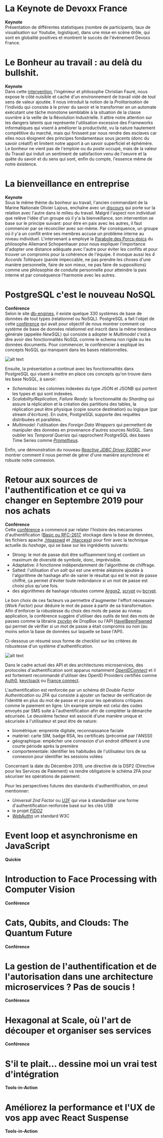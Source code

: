 # La Keynote de Devoxx France
**Keynote**  
Présentation de différentes statistiques (nombre de participants, taux de visualisation sur Youtube, logistique), dans une mise en scène drôle, qui sont en globalité positives et montrent le succès de l'événement Devoxx France.

# Le Bonheur au travail : au delà du bullshit.
**Keynote**  
Dans cette [intervention](https://cfp.devoxx.fr/2019/talk/ZGF-7420/Le_Bonheur_au_travail_:_au_dela_du_bullshit.), l'ingénieur et philosophe Christian Fauré, nous expose le côté nuisible et caché d'un environnement de travail vidé de tout sens de valeur ajoutée. Il nous introduit la notion de la _Prolitarisation_ de l'individu qui consiste à le priver du savoir et le transformer en un automate exécutant une tâche monotone semblable à la situation de la classe ouvrière à la veille de la Révolution Industrielle. Il attire notre attention sur les dangers latents que représente l'utilisation excessive des Frameworks informatiques qui visent à améliorer la productivité, vu la nature hautement compétitive du marché, mais qui finissent par nous rendre des esclaves car elles nous éloignent des principes fondamentaux sous jacents (donc du savoir créatif) et limitent notre apport à un savoir superficiel et éphémère. Le bonheur ne vient pas de l'emploie ou du poste occupé, mais de la valeur du Travail qui induit un sentiment de satisfaction venu de l'oeuvre et la quête du savoir et du sens qui sont, enfin du compte, l'essence même de notre éxistence.

# La bienveillance en entreprise
**Keynote**  
Sous le même thème du bonheur au travail, l'ancien commandant de la Marine Nationale Olivier Lajous, enchaîne avec un [discours](https://cfp.devoxx.fr/2019/talk/YMT-2000/La_bienveillance_en_entreprise) qui porte sur la relation avec l'autre dans le milieu du travail. Malgré l'aspect non individuel que relève l'idée d'un groupe où il y'a la bienveillance, son intervention se base sur le principe suivant: pour être en paix avec les autres, il faut commencer par se réconcilier avec soi-même. Par conséquence, un groupe où il y'a un conflit entre ses membres accuse un problème interne au niveau individuel. L'intervenant a employé la [Parabole des Porcs-épics](https://www.schopenhauer.fr/fragments/porcs-epics.html) du philosophe Allemand Schopenhauer pour nous expliquer l'importance d'adopter une distance adéquate avec l'autre pour éviter les conflits et pour trouver un compromis pour la cohérence de l'équipe. Il invoque aussi les _4 Accords Toltèques_ (parole impeccable, ne pas prendre les choses d'une manière personnelle, faire de son mieux, ne pas faire de suppositions) comme une philosophie de conduite personnelle pour atteindre la paix interne et par conséquence l'harmonie avec les autres.

# PostgreSQL c'est le nouveau NoSQL
**Conférence**  
Selon le site [db-engines](https://db-engines.com/en/systems), il existe quelque 330 systèmes de base de données de tout types (relationnel ou NoSQL). PostgreSQL a fait l'objet de cette [conférence](https://cfp.devoxx.fr/2019/talk/DRV-0739/PostgreSQL_c'est_le_nouveau_NoSQL) qui avait pour objectif de nous montrer comment ce système de base de données relationnel est inscrit dans la même tendance générale (appelée _NewSQL_) qui consiste à adopter le _Multimodel_ c'est à dire avoir des fonctionnalités NoSQL comme le schema non rigide ou les données documents. Pour commencer, le conférencier à expliqué les concepts NoSQL qui manquent dans les bases relationnelles.

![alt text](./images/pgsql-lacks-nosql.png "What RDBMS lacked")

Ensuite, la présentation a continué avec les fonctionnalités dans PostgreSQL qui visent à mettre en place ces concepts qu'on trouve dans les base NoSQL, à savoir:  
- _Schemaless_: les colonnes indexées du type JSON et JSONB qui portent les types et qui sont indexées.
- _Scalability/Replication, Failure Ready_: la fonctionnalité du _Sharding_ qui assure la réplication et la création des partitions des tables, la réplication peut être physique (copie source destination) ou logique (par stream d'écriture). En outre, PostgreSQL supporte des requêtes distribuées et parallèles.
- _Multimodel_: l'utilisation des _Foreign Data Wrappers_ qui permettent de manipuler des données en provenance d'autres sources NoSQL. Sans oublier les _Temporal Queries_ qui rapprochent PostgreSQL des bases Time Series comme [_Prometheus_](https://prometheus.io/).

Enfin, une démonstration du nouveau [_Reactive JDBC Driver R2DBC_](https://r2dbc.io/) pour montrer comment il nous permet de gérer d'une manière asynchrone et robuste notre connexion.

# Retour aux sources de l'authentification et ce qui va changer en Septembre 2019 pour nos achats
**Conférence**  
Cette [conférence](https://cfp.devoxx.fr/2019/talk/MIT-3734/Retour_aux_sources_de_l'authentification_et_ce_qui_va_changer_en_Septembre_2019_pour_nos_achats) a commencé par relater l'histoire des mécanismes d'authentification ([Basic ou RFC-2617](https://www.ietf.org/rfc/rfc2617.txt), stockage dans la base de données, les fichiers apache [.htpasswd](https://httpd.apache.org/docs/2.4/programs/htpasswd.html) et [.htaccess](https://httpd.apache.org/docs/2.4/howto/htaccess.html)) pour finir avec la technique actuelle du _hashage_, qui se base sur les ingrédients suivants:
- Strong: le mot de passe doit être suffisamment long et contient un maximum de diversité de symbole, donc, imprévisible.
- Adaptative: il fonctionne indépendamment de l'algorithme de chiffrage.
- Salted: l'utilisation d'un _salt_ qui est une entrée aléatoire ajoutée à l'algorithme de hashage afin de varier le résultat qui est le mot de passe chiffré, ça permet d'éviter toute redondance si un mot de passe est choisi plus qu'une fois.
- des algorithmes de hashage robustes comme [Argon2](https://en.wikipedia.org/wiki/Argon2), [scrypt](https://en.wikipedia.org/wiki/Scrypt) ou [bcrypt](https://en.wikipedia.org/wiki/Bcrypt).
 
Le bon choix de ces facteurs va permettre d'augmenter l'effort nécessaire (_Work Factor_) pour déduire le mot de passe à partir de sa transformation.  
Afin d'enforcer la robustesse du choix des mots de passe au niveau application, la conférence suggère d'utiliser des outils de test des mots de passes comme la librairie [zxcvbn](https://github.com/dropbox/zxcvbn) de DropBox ou l'API [HaveIBeenPawned](https://haveibeenpwned.com/API/v2) qui permet de vérifier si un mot de passe a était compromis ou non (au moins selon la base de données sur laquelle se base l'API).

Ci-dessous un résumé sous forme de checklist sur les critères de robustesse d'un système d'authentification.

![alt text](./images/password-authentication-checklist.png "Authentication Strength Checklist")

Dans le cadre actuel des API et des architectures microservices, des protocoles d'authentification sont apparus notamment [_OpenIDConnect_](https://openid.net/connect/) et il est fortement recommandé d'utiliser des OpenID Providers certifiés comme [Auth0](https://auth0.com/), [keycloack](https://www.keycloak.org/) ou [France connect](https://franceconnect.gouv.fr/).

L'authentification est renforcée par un schéma dit _Double Factor Authentication_ ou _2FA_ qui consiste à ajouter un facteur de vérification de l'identité en plus du mot de passe et ce pour les opérations critiques comme le paiement en ligne. Un example simple est celui des codes envoyés par SMS suite à l'authentification afin de compléter la démarche sécurisée. Le deuxième facteur est associé d'une manière unique et sécurisée à l'utilisateur et peut être de nature:
- biométrique: empreinte digitale, reconnaissance faciale
- matériel: carte SIM, badge RSA, les certificats (préconisé par l'ANSSI)
- géographique: empêcher une connexion d'un endroit différent à une courte période après la première
- comportementale: identifier les habitudes de l'utilisateur lors de sa connexion pour identifier les sessions volées

Concernant la date du Décembre 2019, une directive de la DSP2 (Directive pour les Services de Paiement) va rendre obligatoire le schéma 2FA pour sécuriser les opérations de paiement.

Pour les perspectives futures des standards d'authentification, on peut mentionner:
- _Universal 2nd Factor_ ou [_U2F_](https://en.wikipedia.org/wiki/Universal_2nd_Factor) qui vise à standardiser une forme d'authentification renforcée basé sur les clés USB
- le projet [_FIDO2_](https://en.wikipedia.org/wiki/FIDO2_Project)
- [_WebAuthn_](https://webauthn.io/) un standard W3C

# Event loop et asynchronisme en JavaScript
**Quickie**  

# Introduction to Face Processing with Computer Vision
**Conférence**  

# Cats, Qubits, and Clouds: The Quantum Future
**Conférence**  

# La gestion de l'authentification et de l'autorisation dans une architecture microservices ? Pas de soucis !
**Conférence**  

# Hexagonal at Scale, où l'art de découper et organiser ses services
**Conférence**  

# S'il te plait... dessine moi un vrai test d'intégration
**Tools-in-Action**  

# Améliorez la performance et l'UX de vos app avec React Suspense
**Tools-in-Action**  
